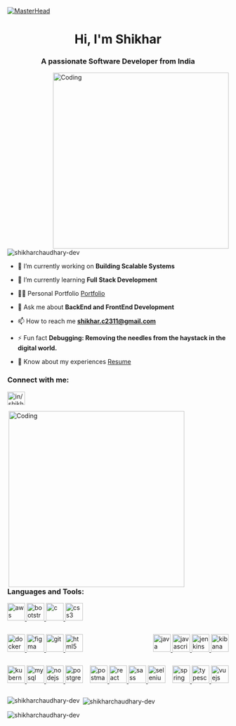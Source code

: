 [![MasterHead](https://camo.githubusercontent.com/2e23eadb7dca33af997b793f89ca195fb1be47a4e4f278b5c028ae102c8d8c33/68747470733a2f2f7777772e61726b61736f667477617265732e636f6d2f626c6f672f77702d636f6e74656e742f75706c6f6164732f323032312f30312f6865616465725f62616e6e65722d322e6a7067)](https://shikharchaudhary-dev.io)

<h1 align="center">Hi, I'm Shikhar</h1>
<h3 align="center">A passionate Software Developer from India</h3>
<img align="right" alt="Coding" width="400"
    src="https://camo.githubusercontent.com/cae12fddd9d6982901d82580bdf321d81fb299141098ca1c2d4891870827bf17/68747470733a2f2f6d69726f2e6d656469756d2e636f6d2f6d61782f313336302f302a37513379765349765f7430696f4a2d5a2e676966">

<p align="left"> <img
        src="https://komarev.com/ghpvc/?username=shikharchaudhary-dev&label=Profile%20views&color=0e75b6&style=flat"
        alt="shikharchaudhary-dev" /> </p>

- 🔭 I’m currently working on **Building Scalable Systems**

- 🌱 I’m currently learning **Full Stack Development**

- 👨‍💻 Personal Portfolio
[Portfolio](https://shikharchaudhary-dev.github.io/Portfolio/Portfolio.html)

- 💬 Ask me about **BackEnd and FrontEnd Development**

- 📫 How to reach me **shikhar.c2311@gmail.com**

- ⚡ Fun fact **Debugging: Removing the needles from the haystack in the digital world.**

- 📄 Know about my experiences [Resume](https://drive.google.com/file/d/1TlPosgavpXWUNdL56q3Lkyb_Mx57SVH1/view?usp=sharing)

<h3 align="left">Connect with me:</h3>
<p align="left">
    <a href="https://linkedin.com/in/in/shikharchaudhary2311" target="blank"><img align="center"
            src="https://cdn-icons-png.flaticon.com/256/174/174857.png"
            alt="in/shikharchaudhary2311" height="30" width="40" /></a>
</p>


<div style="display: flex; flex-wrap: wrap; justify-content: space-between;">
    <div>
        <img align="right" alt="Coding" width="400"
    src="https://www.boardinfinity.com/blog/content/images/2023/01/Frontend-vs-Backend.png">
        <h3 align="left">Languages and Tools:</h3>
        <p align="left"  >
            <a href="https://aws.amazon.com" target="_blank" rel="noreferrer"> <img
            src="https://upload.wikimedia.org/wikipedia/commons/thumb/9/93/Amazon_Web_Services_Logo.svg/1024px-Amazon_Web_Services_Logo.svg.png"
            alt="aws" width="40" height="40" /> </a>
    <a href="https://getbootstrap.com" target="_blank" rel="noreferrer"> <img
            src="https://upload.wikimedia.org/wikipedia/commons/thumb/b/b2/Bootstrap_logo.svg/1280px-Bootstrap_logo.svg.png"
            alt="bootstrap" width="40" height="40" /> </a>
    <a href="https://www.cprogramming.com/" target="_blank" rel="noreferrer"> <img
            src="https://upload.wikimedia.org/wikipedia/commons/thumb/1/18/C_Programming_Language.svg/695px-C_Programming_Language.svg.png"
            alt="c" width="40" height="40" /> </a>
    <a href="https://www.w3schools.com/css/" target="_blank" rel="noreferrer"> <img
            src="https://upload.wikimedia.org/wikipedia/commons/thumb/6/62/CSS3_logo.svg/1024px-CSS3_logo.svg.png"
            alt="css3" width="40" height="40" /> </a>
        </p>
    </div>
    <div>
        <p align="left">
             <a href="https://www.docker.com/" target="_blank" rel="noreferrer"> <img
            src="https://i.pinimg.com/originals/5c/bb/a7/5cbba74b40ec0c0ce77b3db3ec1a5e05.png" alt="docker" width="40"
            height="40" /> </a>
    <a href="https://www.figma.com/" target="_blank" rel="noreferrer"> <img
            src="https://www.vectorlogo.zone/logos/figma/figma-icon.svg" alt="figma" width="40" height="40" /> </a>
    <a href="https://git-scm.com/" target="_blank" rel="noreferrer"> <img
            src="https://www.vectorlogo.zone/logos/git-scm/git-scm-icon.svg" alt="git" width="40" height="40" /> </a> <a
        href="https://www.w3schools.com/html/default.asp" target="_blank" rel="noreferrer"> <img
            src="https://upload.wikimedia.org/wikipedia/commons/thumb/6/61/HTML5_logo_and_wordmark.svg/512px-HTML5_logo_and_wordmark.svg.png"
            alt="html5" width="40" height="40" /> </a> 
        </p>
    </div>
    <div>
        <p align="left">
           <a href="https://www.java.com" target="_blank" rel="noreferrer">
        <img src="https://cdn.worldvectorlogo.com/logos/java.svg"
            alt="java" width="40" height="40" /> </a> <a href="https://developer.mozilla.org/en-US/docs/Web/JavaScript"
        target="_blank" rel="noreferrer"> <img
            src="https://upload.wikimedia.org/wikipedia/commons/thumb/b/ba/Javascript_badge.svg/1200px-Javascript_badge.svg.png"
            alt="javascript" width="40" height="40" /> </a> <a href="https://www.jenkins.io" target="_blank"
        rel="noreferrer"> <img src="https://www.vectorlogo.zone/logos/jenkins/jenkins-icon.svg" alt="jenkins" width="40"
            height="40" /> </a> <a href="https://www.elastic.co/kibana" target="_blank" rel="noreferrer"> <img
            src="https://www.vectorlogo.zone/logos/elasticco_kibana/elasticco_kibana-icon.svg" alt="kibana" width="40"
            height="40" /> </a> 
        </p>
    </div>
    <div>
        <p align="left">
           <a href="https://kubernetes.io" target="_blank" rel="noreferrer"> <img
            src="https://www.vectorlogo.zone/logos/kubernetes/kubernetes-icon.svg" alt="kubernetes" width="40"
            height="40" /> </a> <a href="https://www.mysql.com/" target="_blank" rel="noreferrer"> <img
            src="https://upload.wikimedia.org/wikipedia/commons/thumb/b/b2/Database-mysql.svg/1200px-Database-mysql.svg.png"
            alt="mysql" width="40" height="40" /> </a> <a href="https://nodejs.org" target="_blank" rel="noreferrer">
        <img src="https://upload.wikimedia.org/wikipedia/commons/thumb/d/d9/Node.js_logo.svg/2560px-Node.js_logo.svg.png"
            alt="nodejs" width="40" height="40" /> </a> <a href="https://www.postgresql.org" target="_blank"
        rel="noreferrer"> <img
            src="https://upload.wikimedia.org/wikipedia/commons/thumb/2/29/Postgresql_elephant.svg/1985px-Postgresql_elephant.svg.png"
            alt="postgresql" width="40" height="40" /> </a>
        </p>
    </div>
    <div>
        <p align="left">
            <a href="https://postman.com" target="_blank"
        rel="noreferrer"> <img src="https://www.vectorlogo.zone/logos/getpostman/getpostman-icon.svg" alt="postman"
            width="40" height="40" /> </a> <a href="https://reactjs.org/" target="_blank" rel="noreferrer"> <img
            src="https://reactnative.dev/img/header_logo.svg" alt="react" width="40" height="40" /> </a> <a
        href="https://sass-lang.com" target="_blank" rel="noreferrer"> <img
            src="https://encrypted-tbn0.gstatic.com/images?q=tbn:ANd9GcQBoZojKyF3vEZChNnBCJc4nFZgzG1ciCl-4pUNB0sqAmvpZu1lFT6UiS95VHAcKOPo_SE&usqp=CAU"
            alt="sass" width="40" height="40" /> </a> <a href="https://www.selenium.dev" target="_blank"
        rel="noreferrer"> <img src="https://upload.wikimedia.org/wikipedia/commons/d/d5/Selenium_Logo.png"
            alt="selenium" width="40" height="40" /> </a> 
        </p>
    </div>
    <div>
        <p align="left">
           <a href="https://spring.io/" target="_blank" rel="noreferrer">
        <img src="https://www.vectorlogo.zone/logos/springio/springio-icon.svg" alt="spring" width="40" height="40" />
    </a> <a href="https://www.typescriptlang.org/" target="_blank" rel="noreferrer"> <img
            src="https://upload.wikimedia.org/wikipedia/commons/thumb/4/4c/Typescript_logo_2020.svg/2048px-Typescript_logo_2020.svg.png"
            alt="typescript" width="40" height="40" /> </a> <a href="https://vuejs.org/" target="_blank"
        rel="noreferrer"> <img
            src="https://upload.wikimedia.org/wikipedia/commons/thumb/9/95/Vue.js_Logo_2.svg/1184px-Vue.js_Logo_2.svg.png"
            alt="vuejs" width="40" height="40" /> </a>
        </p>
    </div>
</div>



<p><img align="left"
        src="https://github-readme-stats.vercel.app/api/top-langs?username=shikharchaudhary-dev&show_icons=true&locale=en&layout=compact"
        alt="shikharchaudhary-dev" /></p>

<p>&nbsp;<img align="center"
        src="https://github-readme-stats.vercel.app/api?username=shikharchaudhary-dev&show_icons=true&locale=en"
        alt="shikharchaudhary-dev" /></p>

<p><img align="center" src="https://github-readme-streak-stats.herokuapp.com/?user=shikharchaudhary-dev&"
        alt="shikharchaudhary-dev" /></p>
